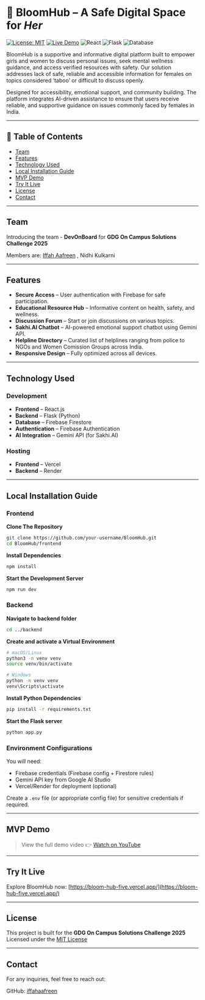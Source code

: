 # 🌸 BloomHub – A Safe Digital Space for *Her*

[![License: MIT](https://img.shields.io/badge/License-MIT-yellow.svg)](./LICENSE)
[![Live Demo](https://img.shields.io/badge/Try%20It-Live-green)](https://bloom-hub-five.vercel.app/)
![React](https://img.shields.io/badge/Frontend-React-blue)
![Flask](https://img.shields.io/badge/Backend-Flask-lightgrey)
![Database](https://img.shields.io/badge/Database-Firestore-orange)

BloomHub is a supportive and informative digital platform built to empower girls and  women to discuss personal issues, seek mental wellness guidance, and access verified resources with safety. Our solution addresses lack of safe, reliable and accessible information for females on topics considered ‘taboo’ or difficult to discuss openly. 

Designed for accessibility, emotional support, and community building. The platform integrates AI-driven assistance to ensure that users receive reliable, and supportive guidance on issues commonly faced by females in India.

---

## 📑 Table of Contents 
- [Team](#team)
- [Features](#features)  
- [Technology Used](#technology-used)  
- [Local Installation Guide](#local-installation-guide)  
- [MVP Demo](#mvp-demo)
- [Try It Live](#try-it-live) 
- [License](#license)  
- [Contact](#contact)  

---

## Team
Introducing the team - **DevOnBoard** for **GDG On Campus Solutions Challenge 2025**

Members are: [Iffah Aafreen](https://github.com/iffahaafreen) , Nidhi Kulkarni

---

## Features

- **Secure Access** – User authentication with Firebase for safe participation. 
- **Educational Resource Hub** – Informative content on health, safety, and wellness. 
- **Discussion Forum** – Start or join discussions on various topics.
- **Sakhi.AI Chatbot** – AI-powered emotional support chatbot using Gemini API.  
- **Helpline Directory** – Curated list of helplines ranging from police to NGOs and Women Comission Groups across India.
- **Responsive Design** – Fully optimized across all devices.

---

## Technology Used
### Development
- **Frontend** – React.js
- **Backend** – Flask (Python)
- **Database** – Firebase Firestore
- **Authentication** – Firebase Authentication
- **AI Integration** – Gemini API (for Sakhi.AI)

### Hosting
- **Frontend** – Vercel
- **Backend** – Render

---

## Local Installation Guide
### Frontend
**Clone The Repository**
```bash
git clone https://github.com/your-username/BloomHub.git
cd BloomHub/frontend
```

**Install Dependencies**
```bash
npm install
```

**Start the Development Server**
```bash
npm run dev
```

### Backend
**Navigate to backend folder**
```bash
cd ../backend
```

**Create and activate a Virtual Environment**
```bash
# macOS/Linux
python3 -m venv venv
source venv/bin/activate

# Windows
python -m venv venv
venv\Scripts\activate
```

**Install Python Dependencies**
```bash
pip install -r requirements.txt
```

**Start the Flask server**
```bash
python app.py
```

### Environment Configurations
You will need:
- Firebase credentials (Firebase config + Firestore rules)
- Gemini API key from Google AI Studio
- Vercel/Render for deployment (optional)

Create a `.env` file (or appropriate config file) for sensitive credentials if required.

---

## MVP Demo
> View the full demo video 👉 [Watch on YouTube](https://youtu.be/xNTUQ--XMck)

---

## Try It Live
Explore BloomHub now: [https://bloom-hub-five.vercel.app/](https://bloom-hub-five.vercel.app/)

---

## License
This project is built for the **GDG On Campus Solutions Challenge 2025**  
Licensed under the [MIT License](./LICENSE)

---

## Contact
For any inquiries, feel free to reach out:

GitHub: [iffahaafreen](https://github.com/iffahaafreen)
